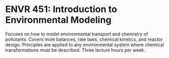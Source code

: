# ENVR 451: Introduction to Environmental Modeling

Focuses on how to model environmental transport and chemistry of pollutants. Covers mole balances, rate laws, chemical kinetics, and reactor design. Principles are applied to any environmental system where chemical transformations must be described. Three lecture hours per week.